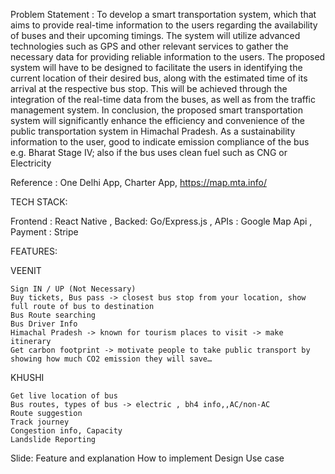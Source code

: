 Problem Statement : 
To develop a smart transportation system, which that aims to provide real-time information to the users regarding the availability of buses and their upcoming timings. The system will utilize advanced technologies such as GPS and other relevant services to gather the necessary data for providing reliable information to the users. The proposed system will have to be designed to facilitate the users in identifying the current location of their desired bus, along with the estimated time of its arrival at the respective bus stop. This will be achieved through the integration of the real-time data from the buses, as well as from the traffic management system. In conclusion, the proposed smart transportation system will significantly enhance the efficiency and convenience of the public transportation system in Himachal Pradesh. As a sustainability information to the user, good to indicate emission compliance of the bus e.g. Bharat Stage IV; also if the bus uses clean fuel such as CNG or Electricity

Reference : 
  One Delhi App, 
  Charter App, 
  https://map.mta.info/

TECH STACK:

  Frontend : React Native , 
  Backed: Go/Express.js , 
  APIs : Google Map Api , 
  Payment : Stripe

FEATURES:

  VEENIT
    
    Sign IN / UP (Not Necessary)
    Buy tickets, Bus pass -> closest bus stop from your location, show full route of bus to destination
    Bus Route searching
    Bus Driver Info
    Himachal Pradesh -> known for tourism places to visit -> make itinerary
    Get carbon footprint -> motivate people to take public transport by showing how much CO2 emission they will save…
  
  KHUSHI
  
    Get live location of bus
    Bus routes, types of bus -> electric , bh4 info,,AC/non-AC
    Route suggestion 
    Track journey
    Congestion info, Capacity
    Landslide Reporting

Slide:
  Feature and explanation
  How to implement
  Design
  Use case





